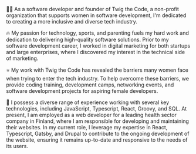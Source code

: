 👩‍💻 As a software developer and founder of Twig the Code, a non-profit organization that supports women in software development, I'm dedicated to creating a more inclusive and diverse tech industry.

🔥 My passion for technology, sports, and parenting fuels my hard work and dedication to delivering high-quality software solutions. Prior to my software development career, I worked in digital marketing for both startups and large enterprises, where I discovered my interest in the technical side of marketing.

⭐️ My work with Twig the Code has revealed the barriers many women face when trying to enter the tech industry. To help overcome these barriers, we provide coding training, development camps, networking events, and software development projects for aspiring female developers.

💫 I possess a diverse range of experience working with several key technologies, including JavaScript, Typescript, React, Groovy, and SQL. At present, I am employed as a web developer for a leading health sector company in Finland, where I am responsible for developing and maintaining their websites. In my current role, I leverage my expertise in React, Typescript, Gatsby, and Drupal to contribute to the ongoing development of the website, ensuring it remains up-to-date and responsive to the needs of its users.
